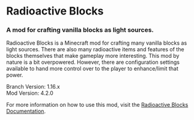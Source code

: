 # Radioactive Blocks
### A mod for crafting vanilla blocks as light sources.

Radioactive Blocks is a Minecraft mod for crafting many vanilla blocks as light sources. There are also many radioactive items and features of the blocks themselves that make gameplay more interesting. This mod by nature is a bit overpowered. However, there are configuration settings available to hand more control over to the player to enhance/limit that power.

Branch Version: 1.16.x<br>
Mod Version: 4.2.0

For more information on how to use this mod, visit the [Radioactive Blocks Documentation](https://thesarlaacsweep.github.io/radioactiveblocks/).